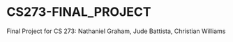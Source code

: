 # CS273-FINAL_PROJECT
Final Project for CS 273: Nathaniel Graham, Jude Battista, Christian Williams
